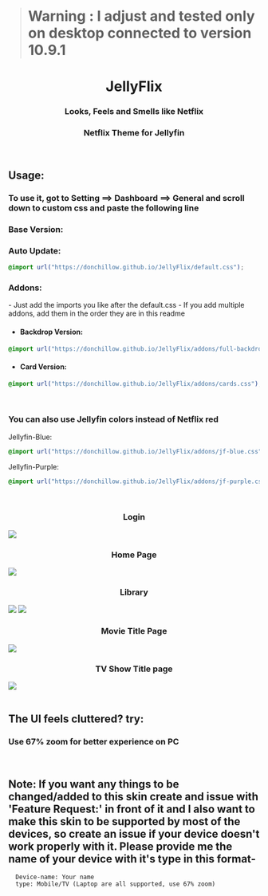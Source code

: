 > # **Warning** : I adjust and tested only on desktop connected to version 10.9.1

<div align="center">
<h1>JellyFlix</h1>
<h3>Looks, Feels and Smells like Netflix</h3>
<h3>Netflix Theme for Jellyfin</h3>
</div>
<br>
<h2>Usage:</h2>
<h3> To use it, got to Setting ==> Dashboard ==> General and scroll down to custom css and paste the following line</h3>


<h3>Base Version:</h3>
<h3>Auto Update: </h3>

```css
@import url("https://donchillow.github.io/JellyFlix/default.css");
```

<h3>Addons:</h3>
- Just add the imports you like after the default.css
- If you add multiple addons, add them in the order they are in this readme

- <h4>Backdrop Version:</h3>

```css
@import url("https://donchillow.github.io/JellyFlix/addons/full-backdrop.css");
```

- <h4>Card Version:</h3>

```css
@import url("https://donchillow.github.io/JellyFlix/addons/cards.css");
```

<br>
<h3>You can also use Jellyfin colors instead of Netflix red </h3>
Jellyfin-Blue:

```css
@import url("https://donchillow.github.io/JellyFlix/addons/jf-blue.css");
```
Jellyfin-Purple:

```css
@import url("https://donchillow.github.io/JellyFlix/addons/jf-purple.css");
```


<br>
<div class="imagesCont">
  <div class="Login">
    <h3 align="center">Login</h3>
    <img src="https://cdn.jsdelivr.net/gh/DonChillow/JellyFlix@latest/img/Login.jpg">
  </div>
  <div class="home">
    <h3 align="center">Home Page</h3>
    <img src="https://cdn.jsdelivr.net/gh/DonChillow/JellyFlix@latest/img/Home.jpg">
  </div>  
  <div class="lib">
    <h3 align="center">Library</h3>
    <img src="https://cdn.jsdelivr.net/gh/DonChillow/JellyFlix@latest/img/Movies.jpg">
    <img src="https://cdn.jsdelivr.net/gh/DonChillow/JellyFlix@latest/img/TV%20Shows.jpg">
  </div>
  <div class="titleMov">
    <h3 align="center">Movie Title Page</h3>
    <img src="https://cdn.jsdelivr.net/gh/DonChillow/JellyFlix@latest/img/Title%20Page-Movie.jpg">
  </div>
  <div class="titleTv">
    <h3 align="center">TV Show Title page</h3>
    <img src="https://cdn.jsdelivr.net/gh/DonChillow/JellyFlix@latest/img/Title%20Page-TV.jpg">
  </div>
</div>
<br>
<div class="faq">
<h2>The UI feels cluttered? try:</h2><h3>Use 67% zoom for better experience on PC</h3>
</div>
<br>
<div class="note">
  <h2>Note: If you want any things to be changed/added to this skin create and issue with 'Feature Request:' in front of it and I also want to make this skin to be supported by most of the devices, so create an issue if your device doesn't work properly with it. Please provide me the name of your device with it's type in this format-<br></h2>

  ```
    Device-name: Your name
    type: Mobile/TV (Laptop are all supported, use 67% zoom)
  ```
</div>
<br>
